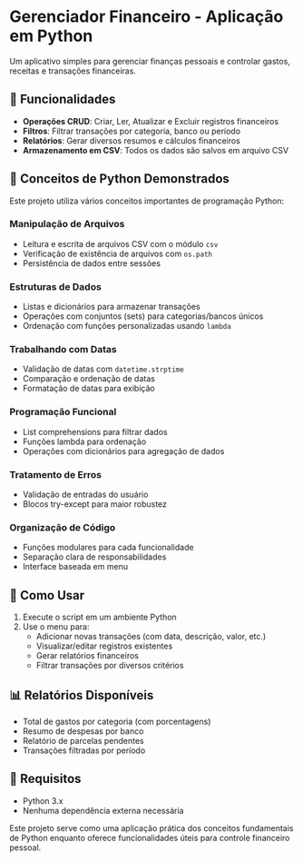 # Gerenciador Financeiro - Aplicação em Python

Um aplicativo simples para gerenciar finanças pessoais e controlar gastos, receitas e transações financeiras.

## 📌 Funcionalidades

- **Operações CRUD**: Criar, Ler, Atualizar e Excluir registros financeiros
- **Filtros**: Filtrar transações por categoria, banco ou período
- **Relatórios**: Gerar diversos resumos e cálculos financeiros
- **Armazenamento em CSV**: Todos os dados são salvos em arquivo CSV

## 🐍 Conceitos de Python Demonstrados

Este projeto utiliza vários conceitos importantes de programação Python:

### Manipulação de Arquivos
- Leitura e escrita de arquivos CSV com o módulo `csv`
- Verificação de existência de arquivos com `os.path`
- Persistência de dados entre sessões

### Estruturas de Dados
- Listas e dicionários para armazenar transações
- Operações com conjuntos (sets) para categorias/bancos únicos
- Ordenação com funções personalizadas usando `lambda`

### Trabalhando com Datas
- Validação de datas com `datetime.strptime`
- Comparação e ordenação de datas
- Formatação de datas para exibição

### Programação Funcional
- List comprehensions para filtrar dados
- Funções lambda para ordenação
- Operações com dicionários para agregação de dados

### Tratamento de Erros
- Validação de entradas do usuário
- Blocos try-except para maior robustez

### Organização de Código
- Funções modulares para cada funcionalidade
- Separação clara de responsabilidades
- Interface baseada em menu

## 🚀 Como Usar

1. Execute o script em um ambiente Python
2. Use o menu para:
   - Adicionar novas transações (com data, descrição, valor, etc.)
   - Visualizar/editar registros existentes
   - Gerar relatórios financeiros
   - Filtrar transações por diversos critérios

## 📊 Relatórios Disponíveis

- Total de gastos por categoria (com porcentagens)
- Resumo de despesas por banco
- Relatório de parcelas pendentes
- Transações filtradas por período

## 📝 Requisitos

- Python 3.x
- Nenhuma dependência externa necessária

Este projeto serve como uma aplicação prática dos conceitos fundamentais de Python enquanto oferece funcionalidades úteis para controle financeiro pessoal.
